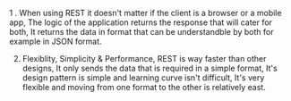 1 . When using REST it doesn't matter if the client is a browser or a mobile app, The logic of the application returns the response that will cater for both, It returns the data in format that can be understandble by both for example in JSON format.

2. Flexiblity, Simplicity & Performance, REST is way faster than other designs, It only sends the data that is required in a simple format, It's design pattern is simple and learning curve isn't difficult, It's very flexible and moving from one format to the other is relatively east.
